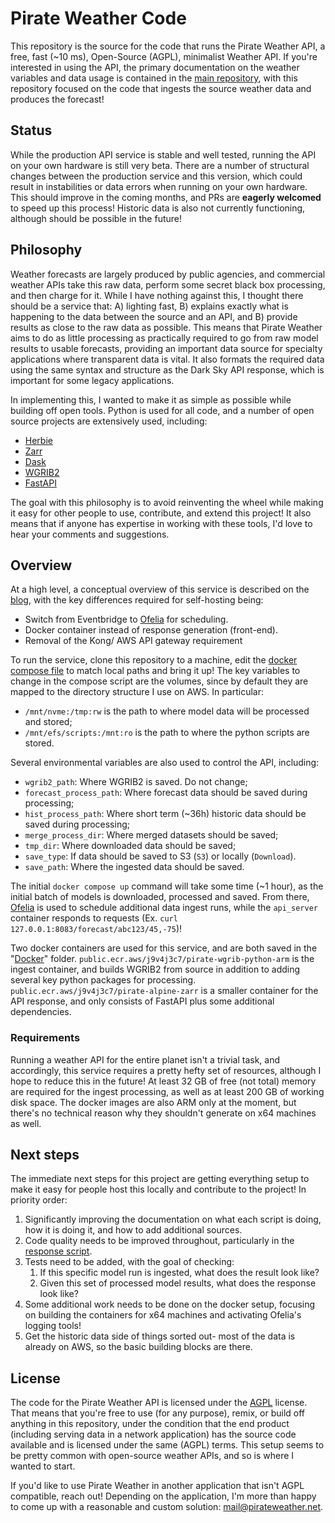 # Pirate Weather Code

This repository is the source for the code that runs the Pirate Weather API, a free, fast (~10 ms), Open-Source (AGPL), minimalist Weather API. If you're interested in using the API, the primary documentation on the weather variables and data usage is contained in the [main repository](https://github.com/Pirate-Weather/pirateweather), with this repository focused on the code that ingests the source weather data and produces the forecast!

## Status
While the production API service is stable and well tested, running the API on your own hardware is still very beta. There are a number of structural changes between the production service and this version, which could result in instabilities or data errors when running on your own hardware. This should improve in the coming months, and PRs are **eagerly welcomed** to speed up this process! Historic data is also not currently functioning, although should be possible in the future!

## Philosophy
Weather forecasts are largely produced by public agencies, and commercial weather APIs take this raw data, perform some secret black box processing, and then charge for it. While I have nothing against this, I thought there should be a service that: A) lighting fast, B) explains exactly what is happening to the data between the source and an API, and B) provide results as close to the raw data as possible. This means that Pirate Weather aims to do as little processing as practically required to go from raw model results to usable forecasts, providing an important data source for specialty applications where transparent data is vital. It also formats the required data using the same syntax and structure as the Dark Sky API response, which is important for some legacy applications.  

In implementing this, I wanted to make it as simple as possible while building off open tools. Python is used for all code, and a number of open source projects are extensively used, including:
- [Herbie](https://herbie.readthedocs.io/en/stable/ "Herbie")
- [Zarr](https://zarr.dev/ "Zarr")
- [Dask](https://www.dask.org/ "Dask")
- [WGRIB2](https://github.com/NOAA-EMC/wgrib2/releases "WGRIB2")
- [FastAPI](https://fastapi.tiangolo.com/ "FastAPI")

The goal with this philosophy is to avoid reinventing the wheel while making it easy for other people to use, contribute, and extend this project! It also means that if anyone has expertise in working with these tools, I'd love to hear your comments and suggestions.

## Overview
At a high level, a conceptual overview of this service is described on the [blog](http://pirateweather.net/en/latest/Blog/InfrastructureOverview/), with the key differences required for self-hosting being:
- Switch from Eventbridge to [Ofelia](https://github.com/mcuadros/ofelia) for scheduling.
- Docker container instead of response generation (front-end).
- Removal of the Kong/ AWS API gateway requirement

To run the service, clone this repository to a machine, edit the [docker compose file](https://github.com/Pirate-Weather/pirate-weather-code/blob/main/pirate-compose_oph) to match local paths and bring it up! The key variables to change in the compose script are the volumes, since by default they are mapped to the directory structure I use on AWS. In particular:
- `/mnt/nvme:/tmp:rw` is the path to where model data will be processed and stored;
- `/mnt/efs/scripts:/mnt:ro` is the path to where the python scripts are stored. 

Several environmental variables are also used to control the API, including:
- `wgrib2_path`: Where WGRIB2 is saved. Do not change;
- `forecast_process_path`: Where forecast data should be saved during processing;
- `hist_process_path`: Where short term (~36h) historic data should be saved during processing;
- `merge_process_dir`: Where merged datasets should be saved;
- `tmp_dir`: Where downloaded data should be saved;
- `save_type`: If data should be saved to S3 (`S3`) or locally (`Download`).
- `save_path`: Where the ingested data should be saved.

The initial `docker compose up` command will take some time (~1 hour), as the initial batch of models is downloaded, processed and saved. From there, [Ofelia](https://github.com/mcuadros/ofelia) is used to schedule additional data ingest runs, while the `api_server` container responds to requests (Ex. `curl 127.0.0.1:8083/forecast/abc123/45,-75`)!

Two docker containers are used for this service, and are both saved in the "[Docker](https://github.com/Pirate-Weather/pirate-weather-code/tree/main/Docker)" folder. `public.ecr.aws/j9v4j3c7/pirate-wgrib-python-arm` is the ingest container, and builds WGRIB2 from source in addition to adding several key python packages for processing. `public.ecr.aws/j9v4j3c7/pirate-alpine-zarr` is a smaller container for the API response, and only consists of FastAPI plus some additional dependencies. 

### Requirements
Running a weather API for the entire planet isn't a trivial task, and accordingly, this service requires a pretty hefty set of resources, although I hope to reduce this in the future! At least 32 GB of free (not total) memory are required for the ingest processing, as well as at least 200 GB of working disk space. The docker images are also ARM only at the moment, but there's no technical reason why they shouldn't generate on x64 machines as well. 


## Next steps
The immediate next steps for this project are getting everything setup to make it easy for people host this locally and contribute to the project! In priority order:


1. Significantly improving the documentation on what each script is doing, how it is doing it, and how to add additional sources. 
2. Code quality needs to be improved throughout, particularly in the [response script](https://github.com/Pirate-Weather/pirate-weather-code/blob/main/responseLocal.py). 
3. Tests need to be added, with the goal of checking:
	1. If this specific model run is ingested, what does the result look like?
	2. Given this set of processed model results, what does the response look like? 
4. Some additional work needs to be done on the docker setup, focusing on building the containers for x64 machines and activating Ofelia's logging tools! 
5. Get the historic data side of things sorted out- most of the data is already on AWS, so the basic building blocks are there.


## License
The code for the Pirate Weather API is licensed under the [AGPL](https://github.com/Pirate-Weather/pirate-weather-code#AGPL-3.0-1-ov-file) license. That means that you're free to use (for any purpose), remix, or build off anything in this repository, under the condition that the end product (including serving data in a network application) has the source code available and is licensed under the same (AGPL) terms. This setup seems to be pretty common with open-source weather APIs, and so is where I wanted to start. 

If you'd like to use Pirate Weather in another application that isn't AGPL compatible, reach out! Depending on the application, I'm more than happy to come up with a reasonable and custom solution: <mail@pirateweather.net>.